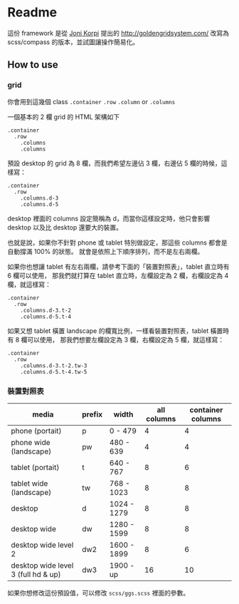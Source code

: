 # Readme

這份 framework 是從 [Joni Korpi](http://jonikorpi.com/) 提出的 http://goldengridsystem.com/ 改寫為 scss/compass 的版本，並試圖讓操作簡易化。

## How to use

### grid

你會用到這幾個 class
``.container`` ``.row`` ``.column`` or ``.columns``

一個基本的 2 欄 grid 的 HTML 架構如下

    .container
      .row
        .columns
        .columns

預設 desktop 的 grid 為 8 欄，而我們希望左邊佔 3 欄，右邊佔 5 欄的時候，這樣寫：

    .container
      .row
        .columns.d-3
        .columns.d-5

desktop 裡面的 columns 設定簡稱為 d，而當你這樣設定時，他只會影響 desktop 以及比 desktop 還要大的裝置。

也就是說，如果你不針對 phone 或 tablet 特別做設定，那這些 columns 都會是自動撐滿 100% 的狀態。
就會是依照上下順序排列，而不是左右兩欄。

如果你也想讓 tablet 有左右兩欄，請參考下面的「裝置對照表」，tablet 直立時有 6 欄可以使用，
那我們就打算在 tablet 直立時，左欄設定為 2 欄，右欄設定為 4 欄，就這樣寫：

    .container
      .row
        .columns.d-3.t-2
        .columns.d-5.t-4

如果又想 tablet 橫置 landscape 的欄寬比例，一樣看裝置對照表，tablet 橫置時有 8 欄可以使用，
那我們想要左欄設定為 3 欄，右欄設定為 5 欄，就這樣寫：

    .container
      .row
        .columns.d-3.t-2.tw-3
        .columns.d-5.t-4.tw-5

### 裝置對照表

| media                              | prefix | width       | all columns | container columns |
|------------------------------------|--------|-------------|-------------|-------------------|
| phone (portait)                    | p      | 0 - 479     | 4           | 4                 |
| phone wide (landscape)             | pw     | 480 - 639   | 4           | 4                 |
| tablet (portait)                   | t      | 640 - 767   | 8           | 6                 |
| tablet wide (landscape)            | tw     | 768 - 1023  | 8           | 8                 |
| desktop                            | d      | 1024 - 1279 | 8           | 8                 |
| desktop wide                       | dw     | 1280 - 1599 | 8           | 8                 |
| desktop wide level 2               | dw2    | 1600 - 1899 | 8           | 6                 |
| desktop wide level 3 (full hd & up)| dw3    | 1900 - up   | 16          | 10                |

如果你想修改這份預設值，可以修改 ``scss/ggs.scss`` 裡面的參數。

